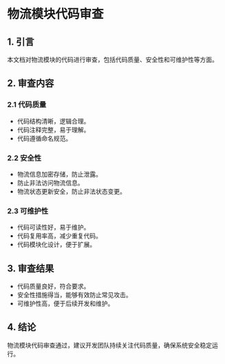 # 物流模块代码审查

## 1. 引言

本文档对物流模块的代码进行审查，包括代码质量、安全性和可维护性等方面。

## 2. 审查内容

### 2.1 代码质量

- 代码结构清晰，逻辑合理。
- 代码注释完整，易于理解。
- 代码遵循命名规范。

### 2.2 安全性

- 物流信息加密存储，防止泄露。
- 防止非法访问物流信息。
- 物流状态更新安全，防止非法状态变更。

### 2.3 可维护性

- 代码可读性好，易于维护。
- 代码复用率高，减少重复代码。
- 代码模块化设计，便于扩展。

## 3. 审查结果

- 代码质量良好，符合要求。
- 安全性措施得当，能够有效防止常见攻击。
- 可维护性高，便于后续开发和维护。

## 4. 结论

物流模块代码审查通过，建议开发团队持续关注代码质量，确保系统安全稳定运行。